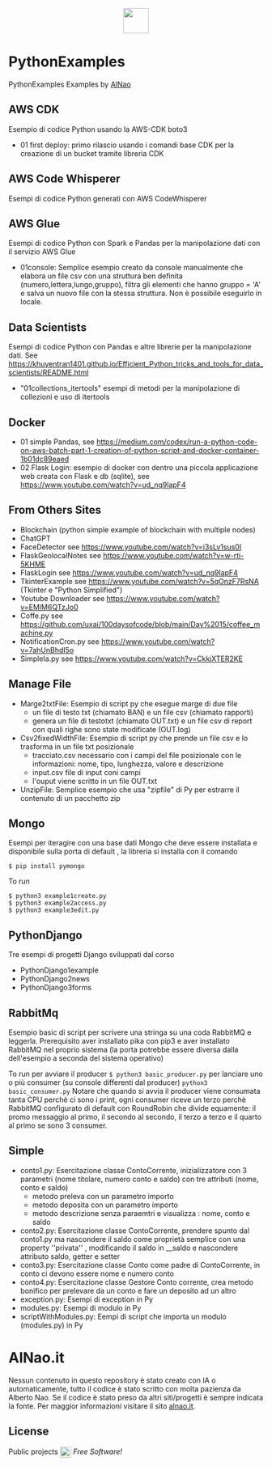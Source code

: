 
<p align="center">
    <a href="https://www.alnao.it/">
      <img src="https://img.shields.io/badge/alnao-.it-blue?logo=amazoncloudwatch&logoColor=A6C9E2" height="50px;"  />
    </a>
</p>

# PythonExamples
PythonExamples Examples by [AlNao](https://www.alnao.it)

## AWS CDK
Esempio di codice Python usando la AWS-CDK boto3
- 01 first deploy: primo rilascio usando i comandi base CDK per la creazione di un bucket tramite libreria CDK


## AWS Code Whisperer
Esempi di codice Python generati con AWS CodeWhisperer


## AWS Glue
Esempi di codice Python con Spark e Pandas per la manipolazione dati con il servizio AWS Glue
- 01console: Semplice esempio creato da console manualmente che elabora un file csv con una struttura ben definita (numero,lettera,lungo,gruppo), filtra gli elementi che hanno gruppo = 'A' e salva un nuovo file con la stessa struttura. Non è possibile eseguirlo in locale.


## Data Scientists
Esempi di codice Python con Pandas e altre librerie per la manipolazione dati.
See https://khuyentran1401.github.io/Efficient_Python_tricks_and_tools_for_data_scientists/README.html
- "01collections_itertools" esempi di metodi per la manipolazione di collezioni e uso di itertools


## Docker
- 01 simple Pandas, see https://medium.com/codex/run-a-python-code-on-aws-batch-part-1-creation-of-python-script-and-docker-container-1b01dc89eaed
- 02 Flask Login: esempio di docker con dentro una piccola applicazione web creata con Flask e db (sqlite), see https://www.youtube.com/watch?v=ud_nq9lapF4


## From Others Sites
- Blockchain (python simple example of blockchain with multiple nodes)
- ChatGPT
- FaceDetector see https://www.youtube.com/watch?v=i3sLv1sus0I
- FlaskGeolocalNotes  see https://www.youtube.com/watch?v=w-rti-5KHME
- FlaskLogin see https://www.youtube.com/watch?v=ud_nq9lapF4
- TkinterExample see  https://www.youtube.com/watch?v=5qOnzF7RsNA (Tkinter e "Python Simplified")
- Youtube Downloader see https://www.youtube.com/watch?v=EMlM6QTzJo0 
- Coffe.py see https://github.com/uxai/100daysofcode/blob/main/Day%2015/coffee_machine.py
- NotificationCron.py see https://www.youtube.com/watch?v=7ahUnBhdI5o
- SimpleIa.py see https://www.youtube.com/watch?v=CkkjXTER2KE


## Manage File
- Marge2txtFile: Esempio di script py che esegue marge di due file
  -  un file di testo txt (chiamato BAN) e un file csv (chiamato rapporti)
  -  genera un file di testotxt (chiamato OUT.txt) e un file csv di report con quali righe sono state modificate (OUT.log)
- Csv2fixedWidthFile: Esempio di script py che prende un file csv e lo trasforma in un file txt posizionale
  - tracciato.csv necessario con i campi del file posizionale con le informazioni: nome, tipo, lunghezza, valore e descrizione
  - input.csv file di input coni campi 
  - l'ouput viene scritto in un file OUT.txt
- UnzipFile: Semplice esempio che usa "zipfile" di Py per estrarre il contenuto di un pacchetto zip


## Mongo
Esempi per iteragire con una base dati Mongo che deve essere installata e disponibile sulla porta di default , la libreria si installa con il comando

```
$ pip install pymongo
```

To run
```
$ python3 example1create.py
$ python3 example2access.py
$ python3 example3edit.py
```


## PythonDjango
Tre esempi di progetti Django sviluppati dal corso 
- PythonDjango1example
- PythonDjango2news
- PythonDjango3forms


## RabbitMq
Esempio basic di script per scrivere una stringa su una coda RabbitMQ e leggerla. Prerequisito aver installato pika con pip3 e aver installato RabbitMQ nel proprio sistema (la porta potrebbe essere diversa dalla dell'esempio a seconda del sistema operativo)


To run
    per avviare il producer 
    ```
    $ python3 basic_producer.py
    ```
    per lanciare uno o più consumer (su console differenti dal producer)
    ```
    python3 basic_consumer.py
    ```
Notare che quando si avvia il producer viene consumata tanta CPU perchè ci sono i print, ogni consumer riceve un terzo perchè RabbitMQ configurato di default con RoundRobin che divide equamente: il promo messaggio al primo, il secondo al secondo, il terzo a terzo e il quarto al primo se sono 3 consumer.


## Simple
- conto1.py: Esercitazione classe ContoCorrente, inizializzatore con 3 parametri (nome titolare, numero conto e saldo) con tre attributi (nome, conto e saldo)
	- metodo preleva con un parametro importo
	- metodo deposita con un parametro importo
	- metodo descrizione senza paraemtri e visualizza : nome, conto e saldo
- conto2.py: Esercitazione classe ContoCorrente, prendere spunto dal conto1.py ma nascondere il saldo come proprietà semplice con una property ''privata'' , modificando il saldo in __saldo e nascondere attributo saldo, getter e setter
- conto3.py: Esercitazione classe Conto come padre di ContoCorrente, in conto ci devono essere nome e numero conto
- conto4.py: Esercitazione classe Gestore Conto corrente, crea metodo bonifico per prelevare da un conto e fare un deposito ad un altro
- exception.py: Esempi di exception in Py
- modules.py: Esempi di modulo in Py
- scriptWithModules.py: Eempi di script che importa un modulo (modules.py) in Py


# AlNao.it
Nessun contenuto in questo repository è stato creato con IA o automaticamente, tutto il codice è stato scritto con molta pazienza da Alberto Nao. Se il codice è stato preso da altri siti/progetti è sempre indicata la fonte. Per maggior informazioni visitare il sito [alnao.it](https://www.alnao.it/).


## License
Public projects 
<a href="https://it.wikipedia.org/wiki/GNU_General_Public_License"  valign="middle"><img src="https://img.shields.io/badge/License-GNU-blue" style="height:22px;"  valign="middle"></a> 
*Free Software!*